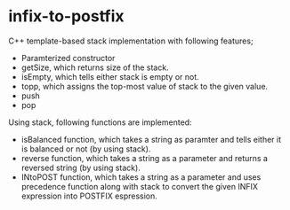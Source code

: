 # infix-to-postfix
C++ template-based stack implementation with following features;
 * Paramterized constructor
 * getSize, which returns size of the stack.
 * isEmpty, which tells either stack is empty or not.
 * topp, which assigns the top-most value of stack to the given value.
 * push
 * pop
 
Using stack, following functions are implemented:
 * isBalanced function, which takes a string as paramter and tells either it is balanced or not (by using stack).
 * reverse function, which takes a string as a parameter and returns a reversed string (by using stack).
 * INtoPOST function, which takes a string as a parameter and uses precedence function along with stack to convert the given INFIX expression into POSTFIX espression.
